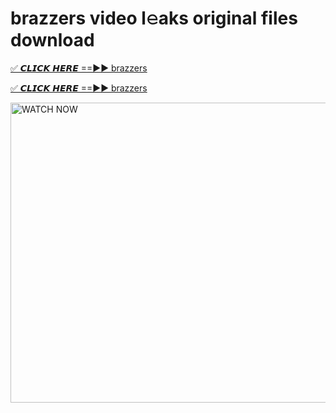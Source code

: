 # brazzers video l𝚎aks original files download

<p><a href="https://mediafirer.com/brazzers&ref=titik" rel="nofollow">✅ 𝘾𝙇𝙄𝘾𝙆 𝙃𝙀𝙍𝙀 ==►► brazzers</a></p>

<p><a href="https://mediafirer.com/brazzers&ref=titik" rel="nofollow">✅ 𝘾𝙇𝙄𝘾𝙆 𝙃𝙀𝙍𝙀 ==►► brazzers</a></p>

<p><a rel="nofollow" title="WATCH NOW" href="https://mediafirer.com/brazzers&ref=titik"><img border="brazzers" height="480" width="854" title="WATCH NOW" alt="WATCH NOW" src="https://i.imgur.com/WiGg2rx.gif"></a></p>